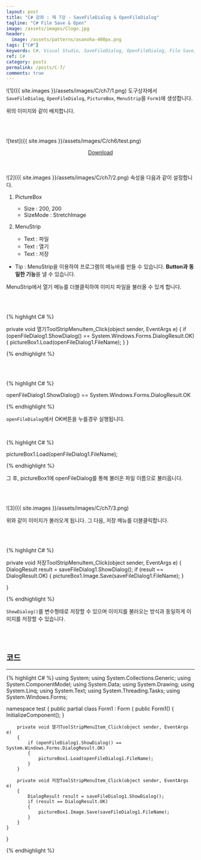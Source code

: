 ```yaml
---
layout: post
title: "C# 강좌 : 제 7강 - SaveFileDialog & OpenFileDialog"
tagline: "C# File Save & Open"
image: /assets/images/Clogo.jpg
header:
  image: /assets/patterns/asanoha-400px.png
tags: ["C#"]
keywords: C#, Visual Studio, SaveFileDialog, OpenFileDialog, File Save, File Open
ref: C#
category: posts
permalink: /posts/C-7/
comments: true
---
```


![1]({{ site.images }}/assets/images/C/ch7/1.png)
도구상자에서 `SaveFileDialog`, `OpenFileDialog`, `PictureBox`, `MenuStrip`을 `Form1`에 생성합니다.

위의 이미지와 같이 배치합니다.

<br>
<br>

![test]({{ site.images }}/assets/images/C/ch6/test.png)

<center><a href="https://drive.google.com/file/d/0B4mfyOc47NkcQTFaQU5JRll1YUk/view?usp=sharing" class="btn" target="_blank">Download</a></center>

<br>
<br>

![2]({{ site.images }}/assets/images/C/ch7/2.png)
속성을 다음과 같이 설정합니다.

1. PictureBox
   * Size : 200, 200
   * SizeMode : StretchImage
	
2. MenuStrip
   * Text : 파일
   * Text : 열기
   * Text : 저장
	
- Tip : MenuStrip을 이용하여 프로그램의 메뉴바를 만들 수 있습니다. **Button과 동일한 기능**을 낼 수 있습니다.

MenuStrip에서 열기 메뉴를 더블클릭하여 이미지 파일을 불러올 수 있게 합니다.

<br>
<br>

{% highlight C# %}

private void 열기ToolStripMenuItem_Click(object sender, EventArgs e)
{
  if (openFileDialog1.ShowDialog() == System.Windows.Forms.DialogResult.OK)
  {
    pictureBox1.Load(openFileDialog1.FileName);
  }
}

{% endhighlight %}

<br>
<br>

{% highlight C# %}

openFileDialog1.ShowDialog() == System.Windows.Forms.DialogResult.OK

{% endhighlight %}

`openFileDialog`에서 OK버튼을 누를경우 실행됩니다. 

<br>

{% highlight C# %}

pictureBox1.Load(openFileDialog1.FileName);

{% endhighlight %}

그 후, pictureBox1에 openFileDialog를 통해 불러온 파일 이름으로 불러옵니다. 

<br>
<br>

![3]({{ site.images }}/assets/images/C/ch7/3.png)

위와 같이 이미지가 불러오게 됩니다. 그 다음, 저장 메뉴를 더블클릭합니다.

<br>
<br>

{% highlight C# %}

private void 저장ToolStripMenuItem_Click(object sender, EventArgs e)
{
    DialogResult result = saveFileDialog1.ShowDialog();
    if (result == DialogResult.OK)
    {
        pictureBox1.Image.Save(saveFileDialog1.FileName);
    }

}

{% endhighlight %}

`ShowDialog()`를 변수형태로 저장할 수 있으며 이미지를 불러오는 방식과 동일하게 이미지를 저장할 수 있습니다.

<br>
<br>

## 코드 ##
----------

{% highlight C# %}
using System;
using System.Collections.Generic;
using System.ComponentModel;
using System.Data;
using System.Drawing;
using System.Linq;
using System.Text;
using System.Threading.Tasks;
using System.Windows.Forms;

namespace test
{
    public partial class Form1 : Form
    {
        public Form1()
        {
            InitializeComponent();
        }

        private void 열기ToolStripMenuItem_Click(object sender, EventArgs e)
        {
            if (openFileDialog1.ShowDialog() == System.Windows.Forms.DialogResult.OK)
            {
                pictureBox1.Load(openFileDialog1.FileName);
            }
        }

        private void 저장ToolStripMenuItem_Click(object sender, EventArgs e)
        {
            DialogResult result = saveFileDialog1.ShowDialog();
            if (result == DialogResult.OK)
            {
                pictureBox1.Image.Save(saveFileDialog1.FileName);
            }
        }
    }
}

{% endhighlight %}
